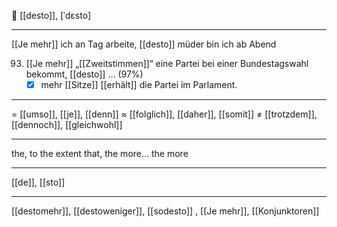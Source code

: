 🔗 [[desto]], [ˈdɛsto]

---

[[Je mehr]] ich an Tag arbeite, [[desto]] müder bin ich ab Abend

93. [[Je mehr]] „[[Zweitstimmen]]“ eine Partei bei einer Bundestagswahl bekommt, [[desto]] … (97%)
    - [x] mehr [[Sitze]] [[erhält]] die Partei im Parlament.

---

= [[umso]], [[je]], [[denn]]
≈ [[folglich]], [[daher]], [[somit]]
≠ [[trotzdem]], [[dennoch]], [[gleichwohl]]

---

the, to the extent that, the more... the more

---

[[de]], [[sto]]

---

[[destomehr]], [[destoweniger]], [[sodesto]]
, [[Je mehr]], [[Konjunktoren]]
